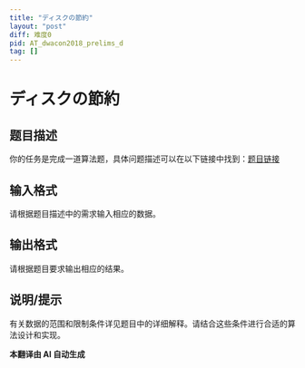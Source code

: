 ```yaml
---
title: "ディスクの節約"
layout: "post"
diff: 难度0
pid: AT_dwacon2018_prelims_d
tag: []
---
```


# ディスクの節約

## 题目描述

你的任务是完成一道算法题，具体问题描述可以在以下链接中找到：[题目链接](https://atcoder.jp/contests/dwacon2018-prelims/tasks/dwacon2018_prelims_d)

## 输入格式

请根据题目描述中的需求输入相应的数据。

## 输出格式

请根据题目要求输出相应的结果。

## 说明/提示

有关数据的范围和限制条件详见题目中的详细解释。请结合这些条件进行合适的算法设计和实现。

 **本翻译由 AI 自动生成**

